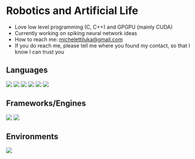 # Robotics and Artificial Life
- Love low level programming (C, C++) and GPGPU (mainly CUDA)
- Currently working on spiking neural network ideas
- How to reach me: michelettiluka@gmail.com
- If you do reach me, please tell me where you found my contact, so that I know I can trust you
<!--<a href="http://mathorgadaorc.ddns.net">
  Site
</a>-->

## Languages
<a><img src="https://img.shields.io/badge/C-00599C?style=for-the-badge&logo=c&logoColor=white"></a>
<a><img src="https://img.shields.io/badge/C%2B%2B-00599C?style=for-the-badge&logo=c%2B%2B&logoColor=white"></a>
<a><img src="https://img.shields.io/badge/Java-ED8B00?style=for-the-badge&logo=java&logoColor=white"></a>
<a><img src="https://img.shields.io/badge/Dart-0175C2?style=for-the-badge&logo=dart&logoColor=white"></a>
<a><img src="https://img.shields.io/badge/Python-3776AB?style=for-the-badge&logo=python&logoColor=white"></a>
<a><img src="https://img.shields.io/badge/c%23-%23239120.svg?style=for-the-badge&logo=c-sharp&logoColor=white"></a>

## Frameworks/Engines
<a><img src="https://img.shields.io/badge/Flutter-02569B?style=for-the-badge&logo=flutter&logoColor=white"></a>
<a><img src="https://img.shields.io/badge/Unity-100000?style=for-the-badge&logo=unity&logoColor=white"></a>

## Environments
<a><img src="https://img.shields.io/badge/Google_Cloud-4285F4?style=for-the-badge&logo=google-cloud&logoColor=white"></a>

<!--
**Mathorga/Mathorga** is a ✨ _special_ ✨ repository because its `README.md` (this file) appears on your GitHub profile.

Here are some ideas to get you started:

- 🔭 I’m currently working on ...
- 🌱 I’m currently learning ...
- 👯 I’m looking to collaborate on ...
- 🤔 I’m looking for help with ...
- 💬 Ask me about ...
- 📫 How to reach me: ...
- 😄 Pronouns: ...
- ⚡ Fun fact: ...
-->
